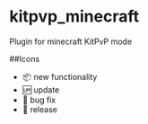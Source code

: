 # kitpvp_minecraft

Plugin for minecraft KitPvP mode

##Icons

- :package: new functionality
- :up: update
- :bug: bug fix
- :checkered_flag: release

